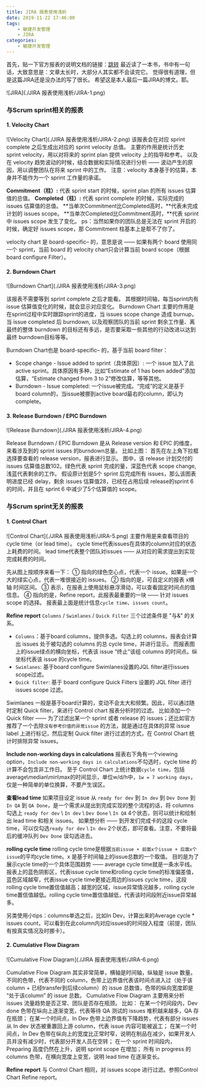 ```yaml
---
title: JIRA 报表使用浅析
date: 2019-11-22 17:46:00  
tags: 
    - 敏捷开发管理
    - JIRA
categories: 
    - 敏捷开发管理
---
```


首先，贴一下官方报表的说明文档的链接：[跳转](https://confluence.atlassian.com/jirasoftwareserver084/reporting-979406465.html)
最近读了一本书，书中有一句话，大致意思是：文章太长时，大部分人其实都不会读完它。
觉得很有道理，但是这篇JIRA还是没办法的写了很长。
希望这是本人最后一篇JIRA的博文。耶。

![JIRA](./JIRA 报表使用浅析/JIRA-1.png)

### 与Scrum sprint相关的报表
#### 1. Velocity Chart
![Velocity Chart](./JIRA 报表使用浅析/JIRA-2.png)
该报表会在对应 sprint complete 之后生成出对应的 sprint velocity 总值。
主要的作用是统计历史 sprint velocity，用以对将来的 sprint plan 提供 velocity 上的指导和参考。
以及在 velocity 趋势波动的时候，结合数据和实际情况进行分析 —— 波动产生的原因，用以调整团队在将来 sprint 中的工作。
注意：velocity 本身基于的估算，本身并不能作为一个 sprint 工作量的承诺。

**Commitment（柱）:** 代表 sprint start 的时候，sprint plan 的所有 issues 估算值的总值。
**Completed（柱）:** 代表 sprint complete 的时候，实际完成的 issues 估算值的总值。
**当单次Commitment比Completed高时，**代表未完成计划的 issues scope。
**当单次Completed比Commitment高时，**代表 sprint 中 issues scope 发生了变化。
ps：当然如果你的团队总是无法在 sprint 开启的时候，确定好 issues scope，那 Commitment 柱基本上是帮不了你了。

velocity chart 是 board-specific– 的，意思是说 —— 如果有两个 board 使用同一个 sprint，当前 board 的 velocity chart只会计算当前 board scope（根据board configure Filter）。

#### 2. Burndown Chart
![Burndown Chart](./JIRA 报表使用浅析/JIRA-3.png)

该报表不需要等到 sprint complete 之后才能看。
其根据时间轴，每当sprint内有 issue 估算值变化的时候，就会显示对应变化。
Burndown Chart 主要的作用是在sprint过程中实时跟踪sprint的进度，当 issues scope change 造成 burnup，当 issue completed 后 burndown,
以及观察团队的当前 sprint 剩余工作量、离最终的整体 burndown 的目标还有多远，是否要采取一些其他的行动改进以达到最终 burndown目标等等。

Burndown Chart也是 board-specific– 的，基于当前 board filter：
* Scope change - Issue added to sprint（具体原因）: 一个 issue 加入了此 active sprint。具体原因有多种，比如“Estimate of 1 has been added"添加估算，“Estimate changed from 3 to 2”修改估算，等等其他。
* Burndown - Issue completed: 一个issue被完成。“完成”的定义是基于board column的，当issue被挪到active board最右的column，即认为complete。

#### 3. Release Burndown / EPIC Burndown
![Release Burndown](./JIRA 报表使用浅析/JIRA-4.png)

Release Burndown / EPIC Burndown 是从 Release version 和 EPIC 的维度，来看涉及到的 sprint issues 的burndown总量。
比如上图：
首先在左上角下拉框选择要查看的 release version，报表进行显示。
图中，该 release 计划交付的 issues 估算值总数102。绿色代表 sprint 完成的量，深蓝色代表 scope change, 浅蓝代表剩余的工作。
假设原计划是5个 sprint 后完成所有 issues，那么该图表明进度已经 delay，剩余 issues 估算值28，已经在占用后续 release的sprint 6 的时间，并且在 sprint 6 中减少了5个估算值的 scope。

### 与Scrum sprint无关的报表
#### 1. Control Chart
![Control Chart](./JIRA 报表使用浅析/JIRA-5.png)
主要作用是来查看项目的cycle time（or lead time）。
cycle time代表issues在具体的column对应的状态上耗费的时间。
lead time代表整个团队对issues —— 从对应的需求提出到实现完成耗费的时间。

先从图上按顺序来看一下：
① 指向的绿色空心点，代表一个 issue。如果是一个大的绿实心点，代表一堆很接近的 issues。
② 指向的是，可自定义的报表 x横轴 时间区间。
③ 表示，在报表上使用鼠标悬浮滑动，可以查看固定时间点的值信息。
④ 指向的是，Refine report，此报表最重要的一块 —— 针对 issues scope 的选择。
报表最上面是统计信息`cycle time`、`issues count`。

**Refine report**
`Columns` / `Swimlanes` / `Quick Filter` 三个过滤条件是 "与&" 的关系。
* `Columns`：基于board columns，提供多选。勾选上的 columns，报表会计算出 issues 处于被勾选的 columns 的总 cycle time，并进行显示。
而报表图上的issue绿点的横向坐标，代表该 issue “终止”该组 columns 的时间点。纵坐标代表该 issue 的cycle time。
* `Swimlanes`: 基于board configure Swimlanes设置的JQL filter进行issues scope过滤。
* `Quick filter`: 基于 board configure Quick Filters 设置的 JQL filter 进行 issues scope 过滤。

Swimlanes 一般是基于board计算的，变动不会太大和频繁。因此，可以通过随时定制 Quick filter，来进行 Control chart 报表分析时的过滤。
比如添加一个 Quick filter —— 为了过滤出某一个 sprint 或者 release 的 issues；还比如官方推荐了一个去除`没有参考价值的异常issue` 的方法，就是通过在具体的异常 issue label 上进行标记，然后定制 Quick filter 进行过滤的方式，在 Control Chart 统计时排除异常 issues。

**Include non-working days in calculations**
报表右下角有一个viewing option，`Include non-working days in calculations`不勾选时，cycle time 的计算不会包含非工作日。
至于 Control Chart 上统计数据`cycle time`，包括average\median\min\max的时间显示，单位w/d/h中，`1w = 7 working days`，仅是一种简单的单位换算，不要产生误区。

**查看lead time**
如果项目设定 issue 从 `ready for dev` 到 `In dev` 到 `Dev Done` 到 `In QA` 到 `QA Done`，是一个需求从提出到完成实现的整个流程的话，将 columns 勾选上 `ready for dev` \ `In dev` \ `Dev Done` \ `In QA` 4个状态，则可以统计和绘制出 lead time 和相关 issues。
如果想分析 —— 到开发们完成卡的这段 cycle time，可以仅勾选`ready for dev` \ `In dev` 2个状态，即可查看。注意，不要将最后的缓冲队列 `Dev Done` 误勾选进去。

**rolling cycle time**
rolling cycle time是根据`当前issue + 前面x个issue + 后面x个issue`的平均cycle time。x 是基于时间轴上的issue总数的一个取值。
目的是为了展示cycle time的一个具体范围趋势 —— average cycle time就是一条水平线。
报表上的蓝色阴影区，代表issue cycle time和rolling cycle time的标准偏差值，蓝色区域越窄，代表issue cycle time更接近周边的issues cycle time，这段rolling cycle time置信值越高；越宽的区域，issue异常情况越多，rolling cycle time置信值越低。rolling cycle time置信值越低，代表该时间段附近issue异常越多。

另类使用小tips：columns单选之后，比如In Dev，计算出来的Average cycle * issues count，可以看到在此column内对应issues的时间投入程度（前提，团队有按真实情况及时挪卡）。

#### 2. Cumulative Flow Diagram
![Cumulative Flow Diagram](./JIRA 报表使用浅析/JIRA-6.png)

Cumulative Flow Diagram 其实非常简单，横轴是时间轴，纵轴是 issue 数量。
不同的色带，代表不同的 column，色带上边界值代表该时间点进入过（处于该column + 已经transfer到后续column）的 issue 总数值，色带的纵向宽度即是 “处于该column” 的 issue 总数。
Cumulative Flow Diagram 主要用来分析 issues 流量趋势是否正常、团队是否存在瓶颈。
比如：
在某一个时间段内，Dev done 色带在纵向上逐渐变宽，代表等待 QA 测试的 issues 堆积越来越多，QA 存在瓶颈；
在某一个时间点，In Dev 色带上边界值有下降趋势，代表有部分 issues 从 In dev 状态被重置回上游 column，代表 issue 内容可能被返工；
在某一个时间点，In Dev 色带在纵向上的宽度比正常时窄，说明在制品在减少，如果开发人员并没有减少时，代表部分开发人员在空转；
在一个 sprint 时间段内，Preparing 高度仍然在上升，说明 sprint scope 在增加；
所有 in progress 的 columns 色带，在横向宽度上变宽，说明 lead time 在逐渐变长。

**Refine report**
与 Control Chart 相同，对 issues scope 进行过滤。参照Control Chart Refine report。